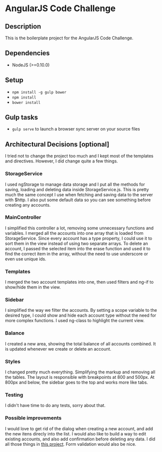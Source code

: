 # AngularJS Code Challenge

## Description
This is the boilerplate project for the AngularJS Code Challenge.

## Dependencies
* NodeJS (>=0.10.0)

## Setup
* `npm install -g gulp bower`
* `npm install`
* `bower install`

## Gulp tasks

* `gulp serve` to launch a browser sync server on your source files

## Architectural Decisions [optional]

I tried not to change the project too much and I kept most of the templates and directives. However, I did change quite a few things.

### StorageService

I used ngStorage to manage data storage and I put all the methods for saving, loading and deleting data inside StorageService.js. This is pretty much the same concept I use when fetching and saving data to the server with $http. I also put some default data so you can see something before creating any accounts.

### MainController

I simplified this controller a lot, removing some unnecessary functions and variables. I merged all the accounts into one array that is loaded from StorageService. Since every account has a type property, I could use it to sort them in the view instead of using two separate arrays.
To delete an account, I passed the selected item into the erase function and used it to find the correct item in the array, without the need to use underscore or even use unique ids.

### Templates

I merged the two account templates into one, then used filters and ng-if to show/hide them in the view.

### Sidebar

I simplified the way we filter the accounts. By setting a scope variable to the desired type, I could show and hide each account type without the need for more complex functions. I used ng-class to highlight the current view.

### Balance

I created a new area, showing the total balance of all accounts combined. It is updated whenever we create or delete an account.

### Styles

I changed pretty much everything. Simplifying the markup and removing all the tables. The layout is responsible with breakpoints at 800 and 500px. At 800px and below, the sidebar goes to the top and works more like tabs.

### Testing

I didn't have time to do any tests, sorry about that.

### Possible improvements

I would love to get rid of the dialog when creating a new account, and add the new itens direcly into the list. I would also like to build a way to edit existing accounts, and also add confirmation before deleting any data.
I did all those things in [this project](https://github.com/danielscarpim/workshop-simulator).
Form validation would also be nice.